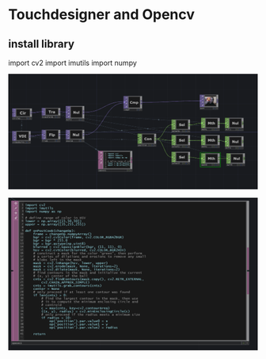# Touchdesigner and Opencv 

## install library 

import cv2
import imutils
import numpy 


![capture](Capture.PNG)

![code](code.PNG)